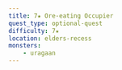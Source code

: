 ```yaml
---
title: 7★ Ore-eating Occupier
quest_type: optional-quest
difficulty: 7★
location: elders-recess
monsters:
    - uragaan
---
```

